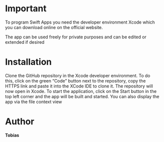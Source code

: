 # Important
To program Swift Apps you need the developer environment Xcode which you can download online on the official website. 

The app can be used freely for private purposes and can be edited or extended if desired

# Installation 
Clone the GitHub repository in the Xcode developer environment. To do this, click on the green “Code” button next to the repository, copy the HTTPS link and paste it into the XCode IDE to clone it. 
The repository will now open in Xcode. To start the application, click on the Start button in the top left corner and the app will be built and started. You can also display the app via the file context view



# Author 
**Tobias**
